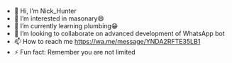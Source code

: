 - 👋 Hi, I’m Nick_Hunter
- 👀 I’m interested in masonary😄
- 🌱 I’m currently learning plumbing😁
- 💞️ I’m looking to collaborate on advanced development of WhatsApp bot
- 📫 How to reach me https://wa.me/message/YNDA2RFTE35LB1
- ⚡ Fun fact: Remember you are not limited

<!---
HunterNick2/HunterNick2 is a ✨ special ✨ repository because its `README.md` (this file) appears on your GitHub profile.
You can click the Preview link to take a look at your changes.
--->
